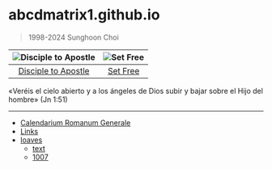 # abcdmatrix1.github.io

> 1998-2024 Sunghoon Choi  


| ![Disciple to Apostle](https://www.ncronline.org/files/styles/article_one-third_width/public/Jacob%27s%20ladder_1.jpg) | ![Set Free](https://www.ncronline.org/files/styles/article_one-third_width/public/beelzebul_9.jpg) |
| :--: | :--: |
| [Disciple to Apostle](https://www.ncronline.org/spirituality/pencil-preaching/disciple-apostle) | [Set Free](https://www.ncronline.org/spirituality/pencil-preaching/pencil-preaching/set-free-0)  |

«Veréis el cielo abierto y a los ángeles de Dios subir y bajar sobre el Hijo del hombre» (Jn 1:51)

----
 
* [Calendarium Romanum Generale](./LC.md) 
* [Links](./ia/links.md)
* [loaves](./ia/loaves.md)
    * [text](./ia/loaves/text.md)
	* [1007](./ia/loaves/1007.md)
